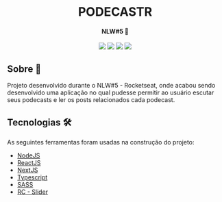 <h1 align='center'>
PODECASTR
</h1>

<h4 align='center'>
NLW#5 🚀
</h4>

<div align="center">
<img src="https://img.shields.io/badge/NLW-%235-blueviolet"/>
<img src="https://img.shields.io/badge/Size-35Mb-blue"/>
<img src="https://img.shields.io/badge/License-MIT-green"/>
<a href='https://www.linkedin.com/in/rogerio-marques-fernandes-78b610208/'>
  <img src="https://img.shields.io/badge/LinkedIn-0077B5?style=for-the-badge&logo=linkedin&logoColor=white"/>
</a>
<div>

<div align="left">
  <h2>Sobre 📘</h2>
  <p>Projeto desenvolvido durante o NLW#5 - Rocketseat, onde acabou sendo desenvolvido uma aplicação no qual pudesse permitir ao usuário escutar seus podecasts e ler os posts relacionados cada podecast.</p>
</div>

<div align="left">
  <h2>Tecnologias 🛠</h2>
  <p>As seguintes ferramentas foram usadas na construção do projeto:</p>
  <ul>
    <li> <a href="https://nodejs.org/en/">NodeJS</li>  
    <li> <a href="https://pt-br.reactjs.org/">ReactJS</li>  
    <li> <a href="https://nextjs.org/">NextJS</li>  
    <li> <a href="https://www.typescriptlang.org/">Typescript </li>  
    <li> <a href="https://sass-lang.com/">SASS</li>  
    <li> <a href="https://github.com/react-component/slider">RC - Slider </a></li>  
</div>
